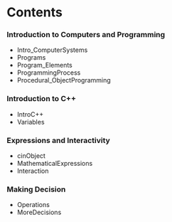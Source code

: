# Contents

### Introduction to Computers and Programming
   - Intro_ComputerSystems
   - Programs
   - Program_Elements
   - ProgrammingProcess
   - Procedural_ObjectProgramming

### Introduction to C++
   - IntroC++
   - Variables

### Expressions and Interactivity
   - cinObject
   - MathematicalExpressions
   - Interaction
  
### Making Decision
   - Operations
   - MoreDecisions



